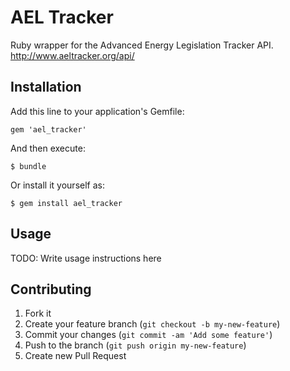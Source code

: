 # AEL Tracker

Ruby wrapper for the Advanced Energy Legislation Tracker API.  http://www.aeltracker.org/api/

## Installation

Add this line to your application's Gemfile:

    gem 'ael_tracker'

And then execute:

    $ bundle

Or install it yourself as:

    $ gem install ael_tracker

## Usage

TODO: Write usage instructions here

## Contributing

1. Fork it
2. Create your feature branch (`git checkout -b my-new-feature`)
3. Commit your changes (`git commit -am 'Add some feature'`)
4. Push to the branch (`git push origin my-new-feature`)
5. Create new Pull Request
